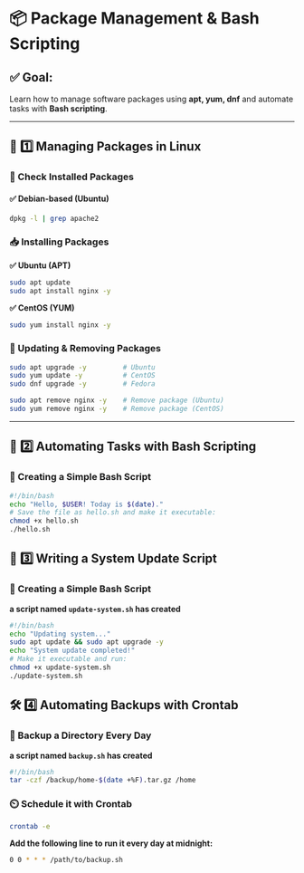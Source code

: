 # 📦 Package Management & Bash Scripting

## ✅ Goal:
Learn how to manage software packages using **apt, yum, dnf** and automate tasks with **Bash scripting**.

---

## 📌 1️⃣ Managing Packages in Linux
### 📖 Check Installed Packages
#### ✅ Debian-based (Ubuntu)
```bash
dpkg -l | grep apache2
```
### 📥 Installing Packages
**✅ Ubuntu (APT)**
```bash
sudo apt update
sudo apt install nginx -y
```
**✅ CentOS (YUM)**
```bash
sudo yum install nginx -y
```
### 🔄 Updating & Removing Packages
```bash
sudo apt upgrade -y         # Ubuntu
sudo yum update -y          # CentOS
sudo dnf upgrade -y         # Fedora

sudo apt remove nginx -y    # Remove package (Ubuntu)
sudo yum remove nginx -y    # Remove package (CentOS)
```
---
## 🤖 2️⃣ Automating Tasks with Bash Scripting
### 📄 Creating a Simple Bash Script
```bash
#!/bin/bash
echo "Hello, $USER! Today is $(date)."
# Save the file as hello.sh and make it executable:
chmod +x hello.sh
./hello.sh
```
## 🚀 3️⃣ Writing a System Update Script
### 📄 Creating a Simple Bash Script
**a script named `update-system.sh` has created**
```bash
#!/bin/bash
echo "Updating system..."
sudo apt update && sudo apt upgrade -y
echo "System update completed!"
# Make it executable and run:
chmod +x update-system.sh
./update-system.sh
```
## 🛠️ 4️⃣ Automating Backups with Crontab
### 📂 Backup a Directory Every Day
**a script named `backup.sh` has created**
```bash
#!/bin/bash
tar -czf /backup/home-$(date +%F).tar.gz /home
```
### ⏲️ Schedule it with Crontab
```bash
crontab -e
```
**Add the following line to run it every day at midnight:**
```bash
0 0 * * * /path/to/backup.sh
```

